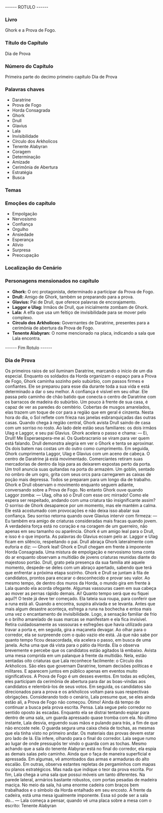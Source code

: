 ------ ROTULO ------

### Livro

Ghork e a Prova de Fogo.

### Título do Capítulo

Dia de Prova

### Número do Capítulo

Primeira parte do decimo primeiro capítulo Dia de Prova

### Palavras chaves

- Daratrine
- Prova de Fogo
- Horda Consagrada
- Ghork
- Drull
- Glavius
- Lala
- Invisibilidade
- Círculo dos Arkholicos
- Tenente Alabyran
- Coragem
- Determinação
- Amizade
- Cerimônia de Abertura
- Estratégia
- Busca

### Temas

### Emoções do capítulo

- Empolgação
- Nervosismo
- Confiança
- Orgulho
- Ansiedade
- Esperança
- Alívio
- Surpresa
- Preocupação

### Localização do Cenário

### Personagens mensionados no capítulo

- **Ghork:** O orc protagonista, determinado a participar da Prova de Fogo.
- **Drull:** Amigo de Ghork, também se preparando para a prova.
- **Glavius:** Pai de Drull, que oferece palavras de encorajamento.
- **Laggor e Ulag:** Irmãos de Drull, que inicialmente zombam de Ghork.
- **Lala:** A elfa que usa um feitiço de invisibilidade para se mover pelo complexo.
- **Círculo dos Arkholicos:** Governantes de Daratrine, presentes para a cerimônia de abertura da Prova de Fogo.
- **Tenente Alabyran:** O nome mencionado na placa, indicando a sala que Lala encontra.

------ Fim Rotulo ------

### Dia de Prova

Os primeiros raios de sol iluminam Daratrine, marcando o início de um dia especial. Enquanto os soldados da Horda organizam o espaço para a Prova de Fogo, Ghork caminha sozinho pelo subúrbio, com passos firmes e confiantes. Ele se preparou para esse dia durante toda a sua vida e está determinado a dar o seu melhor. A confiança é visível em seu olhar. Ele passa pelo caminho de chão batido que conecta o centro de Daratrine com os barracos de madeira do subúrbio. Um pouco à frente de sua casa, é capaz de ver as paredes do cemitério. Cobertas de musgos amarelados, elas trazem um toque de cor para a região que em geral é cinzenta. Nesta hora do dia, o Sol reflete com frieza nas janelas esbranquiçadas das outras casas.
Quando chega à região central, Ghork avista Drull saindo de casa com um sorriso no rosto. Ao lado dele estão seus familiares: os dois irmãos Ulag e Laggor, e seu pai Glavius. Ghork acelera o passo e chama:
— Ei, Drull! Me Esperaespera-me aí.
Os Quebracranio se viram para ver quem está falando. Drull demonstra alegria em ver o Ghork e tenta se aproximar. Os dois batem nas costas um do outro como cumprimento. Em seguida, Ghork cumprimenta Laggor, Ulag e Glavius com um aceno de cabeça.
O centro de Daratrine já está movimentado. Comerciantes retiram suas mercadorias de dentro da loja para as deixarem expostas perto da porta. Um troll anuncia suas quitandas na porta do armazém. Um goblin, sentado no ombro de um ogro, grita com seus orcs para carregarem as caixas de poção mais depressa. Todos se preparam para um longo dia de trabalho. Ghork e Drull observam o movimento enquanto seguem adiante, conversando sobre a Prova de Fogo. No entanto Ghork ouve quando Laggor zomba:
— Ulag, olha só o Drull com esse orc mirrado! Como ele espera ser respeitado, andando com uma criatura tão insignificante assim?
O sorriso de Ghork desaparece por um momento, mas ele mantém a calma. Ele está acostumado com provocações e não deixa isso abalar sua confiança. Seu sorriso retorna quando ouve Glavius intervir com firmeza:
— Eu também era amigo de criaturas consideradas mais fracas quando jovem. A verdadeira força está no coração e na coragem de um guerreiro, não apenas em seu tamanho ou aparência. Ghork é um amigo leal para o Drull, e isso é o que importa.
As palavras do Glavius ecoam pelo ar. Laggor e Ulag ficam em silêncio, respeitando o pai. Drull abraça Ghork lateralmente com euforia e diz:
— Ghork leal!
Ghork e Drull chegam em frente à imponente Horda Consagrada. Uma mistura de empolgação e nervosismo toma conta do ar enquanto observam a multidão de jovens criaturas reunidas diante do majestoso portão. Drull, grato pela presença da sua família até aquele momento, despede-se deles com um abraço apertado, sabendo que terá que enfrentar a próxima etapa sozinho. Ghork e Drull se juntam à fila de candidatos, prontos para encarar o desconhecido e provar seu valor.
Ao mesmo tempo, de dentro dos muros da Horda, o mundo gira em frente à Lala quando ela acorda ofegante. Algumas vassouras caem em sua cabeça ao mover as pernas rápido demais. Ai! Quanto tempo será que eu fiquei aqui?! O teste já deve ter começado. Ela tateia sua roupa, para conferir que a runa está ali. Quando a encontra, suspira aliviada e se levanta. Antes que mais algum desastre aconteça, esfrega a runa na bochecha e entoa mais uma vez o encantamento de invisibilidade. Logo, a sensação familiar de frio e o brilho amarelado de suas marcas se manifestam e ela fica invisível. Retira cuidadosamente as vassouras e esfregões que havia utilizado para travar a porta e, em seguida, gira a maçaneta devagar.
Ao olhar para o corredor, ela se surpreende com o quão vazio ele está. Já que não sabe por quanto tempo ficou desacordada, ela acelera o passo, em busca de uma janela. Acha uma que dá vista para o pátio da Horda. Ela o observa brevemente e percebe que os candidatos estão agitados lá embaixo.
Avista uma mesa comprida em um palanque à frente da multidão. Nela, estão sentadas oito criaturas que Lala reconhece facilmente: o Círculo dos Arkholicos. São eles que governam Daratrine, tomam decisões políticas e militares. E aparecem juntos em público apenas em eventos muito significativos. A Prova de Fogo é um desses eventos. Em todas as edições, eles participam da cerimônia de abertura para dar as boas-vindas aos candidatos e relembrá-los de seus votos. Em seguida, os candidatos são direcionados para a prova e os arkholicos voltam para suas respectivas obrigações. 
Considerando todo o cenário, Lala presume que, se eles ainda estão ali, a Prova de Fogo não começou. Ótimo! Ainda dá tempo de continuar a busca pela prova escrita. Pensa.
Lala segue pelo corredor no sentido oposto às escadas. Enquanto ela se distrai tentando espiar para dentro de uma sala, um guarda apressado quase tromba com ela. No último instante, Lala desvia, erguendo suas mãos e pulando para trás, a fim de que não encoste nele. O guarda segura uma caixa cheia de tochas, as mesmas que ela tinha visto no primeiro andar. Os materiais das provas devem estar pro lado de lá. Ela infere, olhando para o final do corredor.
Lala segue rumo ao lugar de onde pressupôs ter vindo o guarda com as tochas. Mesmo achando que a sala do tenente Alabyran está no final do corredor, ela espia as demais salas pelo caminho. Ainda que o faça de maneira superficial e apressada. Em algumas, vê amontoados das armas e armaduras do alto escalão. Em outras, observa estantes repletas de pergaminhos com mapas ou planos estratégicos. Mas nada que indique o teor da prova escrita.
Por fim, Lala chega a uma sala que possui móveis um tanto diferentes. Na parede lateral, armários bastante robustos, com portas pesadas de madeira maciça. No meio da sala, há uma enorme cadeira com braços bem trabalhados e o símbolo da Horda entalhado em seu encosto. À frente da cadeira, está uma mesa igualmente imponente. Essa só pode ser a sala do... —  Lala começa a pensar, quando vê uma placa sobre a mesa com o escrito:
Tenente Alabyran